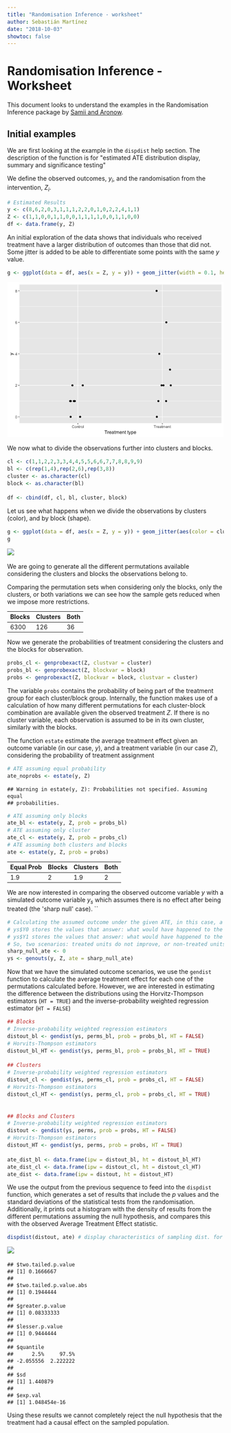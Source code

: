 ```yaml
---
title: "Randomisation Inference - worksheet"
author: Sebastián Martínez
date: "2018-10-03"
showtoc: false
---
```


Randomisation Inference - Worksheet
===========================

This document looks to understand the examples in the Randomisation Inference package by [Samii and Aronow](https://cran.r-project.org/web/packages/ri/ri.pdf). 

## Initial examples

We are first looking at the example in the `dispdist` help section. The description of the function is for "estimated ATE distribution display, summary and significance testing"

We define the observed outcomes, *y*<sub>*i*</sub>, and the randomisation from the intervention, *Z*<sub>*i*</sub>.

``` r
# Estimated Results
y <- c(8,6,2,0,3,1,1,1,2,2,0,1,0,2,2,4,1,1)
Z <- c(1,1,0,0,1,1,0,0,1,1,1,1,0,0,1,1,0,0)
df <- data.frame(y, Z)
```

An initial exploration of the data shows that individuals who received treatment have a larger distribution of outcomes than those that did not. Some jitter is added to be able to differentiate some points with the same *y* value.

``` r
g <- ggplot(data = df, aes(x = Z, y = y)) + geom_jitter(width = 0.1, height = 0) + scale_x_discrete(limits = c(0,1), labels = c("Control", "Treatment"), name ="Treatment type")
```

![](static/resources/treat-scatter.png)

We now what to divide the observations further into clusters and blocks.

``` r
cl <- c(1,1,2,2,3,3,4,4,5,5,6,6,7,7,8,8,9,9)
bl <- c(rep(1,4),rep(2,6),rep(3,8))
cluster <- as.character(cl)
block <- as.character(bl)

df <- cbind(df, cl, bl, cluster, block)
```

Let us see what happens when we divide the observations by clusters (color), and by block (shape).

``` r
g <- ggplot(data = df, aes(x = Z, y = y)) + geom_jitter(aes(color = cluster, shape = block), width = 0.1, height = 0) + scale_x_discrete(limits = c(0,1), labels = c("Control", "Treatment"), name ="Treatment type")
g
```

![](/resources/unnamed-chunk-4-1.png)

We are going to generate all the different permutations available considering the clusters and blocks the observations belong to.

Comparing the permutation sets when considering only the blocks, only the clusters, or both variations we can see how the sample gets reduced when we impose more restrictions.

| Blocks | Clusters | Both |
|--------|----------|------|
| 6300   | 126      | 36   |

Now we generate the probabilities of treatment considering the clusters and the blocks for observation.

``` r
probs_cl <- genprobexact(Z, clustvar = cluster)
probs_bl <- genprobexact(Z, blockvar = block)
probs <- genprobexact(Z, blockvar = block, clustvar = cluster)
```

The variable `probs` contains the probability of being part of the treatment group for each cluster/block group. Internally, the function makes use of a calculation of how many different permutations for each cluster-block combination are available given the observed treatment *Z*. If there is no cluster variable, each observation is assumed to be in its own cluster, similarly with the blocks.

The function `estate` estimate the average treatment effect given an outcome variable (in our case, *y*), and a treatment variable (in our case *Z*), considering the probability of treatment assignment

``` r
# ATE assuming equal probability
ate_noprobs <- estate(y, Z)
```

    ## Warning in estate(y, Z): Probabilities not specified. Assuming equal
    ## probabilities.

``` r
# ATE assuming only blocks
ate_bl <- estate(y, Z, prob = probs_bl)
# ATE assuming only cluster
ate_cl <- estate(y, Z, prob = probs_cl)
# ATE assuming both clusters and blocks
ate <- estate(y, Z, prob = probs)
```

| Equal Prob | Blocks | Clusters | Both |
|------------|--------|----------|------|
| 1.9        | 2      | 1.9      | 2    |

We are now interested in comparing the observed outcome variable *y* with a simulated outcome variable *y*<sub>*s*</sub> which assumes there is no effect after being treated (the 'sharp null' case). \`\`

``` r
# Calculating the assumed outcome under the given ATE, in this case, a sharp null is assumed.
# ys$Y0 stores the values that answer: what would have happened to the TREATED      observations had they NOT  been treated
# ys$Y1 stores the values that answer: what would have happened to the NON-TREATED  observations had they      been treated
# So, two scenarios: treated units do not improve, or non-treated units do improve. 
sharp_null_ate <- 0
ys <- genouts(y, Z, ate = sharp_null_ate) 
```

Now that we have the simulated outcome scenarios, we use the `gendist` function to calculate the average treatment effect for each one of the permutations calculated before. However, we are interested in estimating the difference between the distributions using the Horvitz-Thompson estimators (`HT = TRUE`) and the inverse-probability weighted regression estimator (`HT = FALSE`)

``` r
## Blocks
# Inverse-probability weighted regression estimators
distout_bl <- gendist(ys, perms_bl, prob = probs_bl, HT = FALSE) 
# Horvits-Thompson estimators
distout_bl_HT <- gendist(ys, perms_bl, prob = probs_bl, HT = TRUE) 

## Clusters
# Inverse-probability weighted regression estimators
distout_cl <- gendist(ys, perms_cl, prob = probs_cl, HT = FALSE) 
# Horvits-Thompson estimators
distout_cl_HT <- gendist(ys, perms_cl, prob = probs_cl, HT = TRUE) 


## Blocks and Clusters
# Inverse-probability weighted regression estimators
distout <- gendist(ys, perms, prob = probs, HT = FALSE) 
# Horvits-Thompson estimators
distout_HT <- gendist(ys, perms, prob = probs, HT = TRUE) 

ate_dist_bl <- data.frame(ipw = distout_bl, ht = distout_bl_HT)
ate_dist_cl <- data.frame(ipw = distout_cl, ht = distout_cl_HT)
ate_dist <- data.frame(ipw = distout, ht = distout_HT)
```

We use the output from the previous sequence to feed into the `dispdist` function, which generates a set of results that include the *p* values and the standard deviations of the statistical tests from the randomisation. Additionally, it prints out a histogram with the density of results from the different permutations assuming the null hypothesis, and compares this with the observed Average Treatment Effect statistic. 
``` r
dispdist(distout, ate) # display characteristics of sampling dist. for inference
```

![](/resources/ate-null-dist.png)

    ## $two.tailed.p.value
    ## [1] 0.1666667
    ## 
    ## $two.tailed.p.value.abs
    ## [1] 0.1944444
    ## 
    ## $greater.p.value
    ## [1] 0.08333333
    ## 
    ## $lesser.p.value
    ## [1] 0.9444444
    ## 
    ## $quantile
    ##      2.5%     97.5% 
    ## -2.055556  2.222222 
    ## 
    ## $sd
    ## [1] 1.440879
    ## 
    ## $exp.val
    ## [1] 1.048454e-16

Using these results we cannot completely reject the null hypothesis that the treatment had a causal effect on the sampled population. 

